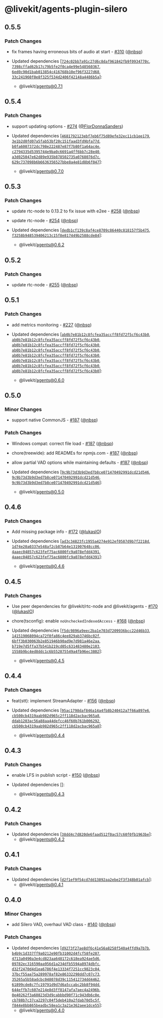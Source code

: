 # @livekit/agents-plugin-silero

## 0.5.5

### Patch Changes

- fix frames having erroneous bits of audio at start - [#310](https://github.com/livekit/agents-js/pull/310) ([@nbsp](https://github.com/nbsp))

- Updated dependencies [[`724c02bb7a91c27d6c8daf961842fb9f0934770c`](https://github.com/livekit/agents-js/commit/724c02bb7a91c27d6c8daf961842fb9f0934770c), [`7398cffad62b17c79b5fe2f0ca4e99e548560367`](https://github.com/livekit/agents-js/commit/7398cffad62b17c79b5fe2f0ca4e99e548560367), [`6ed0c90d1bab013854c416768b10ef96f3227d68`](https://github.com/livekit/agents-js/commit/6ed0c90d1bab013854c416768b10ef96f3227d68), [`33c241960f0e8f325f534d2406f42148a4486b5a`](https://github.com/livekit/agents-js/commit/33c241960f0e8f325f534d2406f42148a4486b5a)]:
  - @livekit/agents@0.7.1

## 0.5.4

### Patch Changes

- support updating options - [#274](https://github.com/livekit/agents-js/pull/274) ([@FlorDonnaSanders](https://github.com/FlorDonnaSanders))

- Updated dependencies [[`4681792123ebf7eb6f75d89efe32ec11cb1ee179`](https://github.com/livekit/agents-js/commit/4681792123ebf7eb6f75d89efe32ec11cb1ee179), [`3e1b2d0fd07a5fab53bf20c151faad3fd9bfa77d`](https://github.com/livekit/agents-js/commit/3e1b2d0fd07a5fab53bf20c151faad3fd9bfa77d), [`b0fa6007372dc798e222487e87f7b80f1a64ac4e`](https://github.com/livekit/agents-js/commit/b0fa6007372dc798e222487e87f7b80f1a64ac4e), [`c2794335d5395744e9ba0c6691a4ff6bb7c28e40`](https://github.com/livekit/agents-js/commit/c2794335d5395744e9ba0c6691a4ff6bb7c28e40), [`a3d025047e62d89e935b878502735a0768076d7c`](https://github.com/livekit/agents-js/commit/a3d025047e62d89e935b878502735a0768076d7c), [`629c737098b6b6636356527bbe8a4e81d8b6f047`](https://github.com/livekit/agents-js/commit/629c737098b6b6636356527bbe8a4e81d8b6f047)]:
  - @livekit/agents@0.7.0

## 0.5.3

### Patch Changes

- update rtc-node to 0.13.2 to fix issue with e2ee - [#258](https://github.com/livekit/agents-js/pull/258) ([@nbsp](https://github.com/nbsp))

- update rtc-node - [#254](https://github.com/livekit/agents-js/pull/254) ([@nbsp](https://github.com/nbsp))

- Updated dependencies [[`dedb1cf139c8af4ce8709c86440c818157f5b475`](https://github.com/livekit/agents-js/commit/dedb1cf139c8af4ce8709c86440c818157f5b475), [`f3258b948539406213c15f8e817449b2588cde84`](https://github.com/livekit/agents-js/commit/f3258b948539406213c15f8e817449b2588cde84)]:
  - @livekit/agents@0.6.2

## 0.5.2

### Patch Changes

- update rtc-node - [#255](https://github.com/livekit/agents-js/pull/255) ([@nbsp](https://github.com/nbsp))

## 0.5.1

### Patch Changes

- add metrics monitoring - [#227](https://github.com/livekit/agents-js/pull/227) ([@nbsp](https://github.com/nbsp))

- Updated dependencies [[`ab0b7e81b12c8fcfea35accff8fd72f5cf6c43b0`](https://github.com/livekit/agents-js/commit/ab0b7e81b12c8fcfea35accff8fd72f5cf6c43b0), [`ab0b7e81b12c8fcfea35accff8fd72f5cf6c43b0`](https://github.com/livekit/agents-js/commit/ab0b7e81b12c8fcfea35accff8fd72f5cf6c43b0), [`ab0b7e81b12c8fcfea35accff8fd72f5cf6c43b0`](https://github.com/livekit/agents-js/commit/ab0b7e81b12c8fcfea35accff8fd72f5cf6c43b0), [`ab0b7e81b12c8fcfea35accff8fd72f5cf6c43b0`](https://github.com/livekit/agents-js/commit/ab0b7e81b12c8fcfea35accff8fd72f5cf6c43b0), [`ab0b7e81b12c8fcfea35accff8fd72f5cf6c43b0`](https://github.com/livekit/agents-js/commit/ab0b7e81b12c8fcfea35accff8fd72f5cf6c43b0), [`ab0b7e81b12c8fcfea35accff8fd72f5cf6c43b0`](https://github.com/livekit/agents-js/commit/ab0b7e81b12c8fcfea35accff8fd72f5cf6c43b0), [`ab0b7e81b12c8fcfea35accff8fd72f5cf6c43b0`](https://github.com/livekit/agents-js/commit/ab0b7e81b12c8fcfea35accff8fd72f5cf6c43b0), [`ab0b7e81b12c8fcfea35accff8fd72f5cf6c43b0`](https://github.com/livekit/agents-js/commit/ab0b7e81b12c8fcfea35accff8fd72f5cf6c43b0)]:
  - @livekit/agents@0.6.0

## 0.5.0

### Minor Changes

- support native CommonJS - [#187](https://github.com/livekit/agents-js/pull/187) ([@nbsp](https://github.com/nbsp))

### Patch Changes

- Windows compat: correct file load - [#187](https://github.com/livekit/agents-js/pull/187) ([@nbsp](https://github.com/nbsp))

- chore(treewide): add READMEs for npmjs.com - [#187](https://github.com/livekit/agents-js/pull/187) ([@nbsp](https://github.com/nbsp))

- allow partial VAD options while maintaining defaults - [#187](https://github.com/livekit/agents-js/pull/187) ([@nbsp](https://github.com/nbsp))

- Updated dependencies [[`9c9b73d3b9d3ed7b8ce071470492991dcd21d546`](https://github.com/livekit/agents-js/commit/9c9b73d3b9d3ed7b8ce071470492991dcd21d546), [`9c9b73d3b9d3ed7b8ce071470492991dcd21d546`](https://github.com/livekit/agents-js/commit/9c9b73d3b9d3ed7b8ce071470492991dcd21d546), [`9c9b73d3b9d3ed7b8ce071470492991dcd21d546`](https://github.com/livekit/agents-js/commit/9c9b73d3b9d3ed7b8ce071470492991dcd21d546)]:
  - @livekit/agents@0.5.0

## 0.4.6

### Patch Changes

- Add missing package info - [#172](https://github.com/livekit/agents-js/pull/172) ([@lukasIO](https://github.com/lukasIO))

- Updated dependencies [[`ad3c34823fc1955a4274e912ef0587d9b7f2218d`](https://github.com/livekit/agents-js/commit/ad3c34823fc1955a4274e912ef0587d9b7f2218d), [`1d74e20a0337e548af2cb87b64e131907648cc06`](https://github.com/livekit/agents-js/commit/1d74e20a0337e548af2cb87b64e131907648cc06), [`4aaec04857c623fef75ac6800fc9a078efdd4391`](https://github.com/livekit/agents-js/commit/4aaec04857c623fef75ac6800fc9a078efdd4391), [`4aaec04857c623fef75ac6800fc9a078efdd4391`](https://github.com/livekit/agents-js/commit/4aaec04857c623fef75ac6800fc9a078efdd4391)]:
  - @livekit/agents@0.4.6

## 0.4.5

### Patch Changes

- Use peer dependencies for @livekit/rtc-node and @livekit/agents - [#170](https://github.com/livekit/agents-js/pull/170) ([@lukasIO](https://github.com/lukasIO))

- chore(tsconfig): enable `noUncheckedIndexedAccess` - [#168](https://github.com/livekit/agents-js/pull/168) ([@nbsp](https://github.com/nbsp))

- Updated dependencies [[`f5dc9896a9eec2ba1e703d7209936bcc22d46b33`](https://github.com/livekit/agents-js/commit/f5dc9896a9eec2ba1e703d7209936bcc22d46b33), [`141519068094ca72f0fa86c4ee829ab3746bc02f`](https://github.com/livekit/agents-js/commit/141519068094ca72f0fa86c4ee829ab3746bc02f), [`6bff3b030063b2e851946b90ad9e7d981a46e2aa`](https://github.com/livekit/agents-js/commit/6bff3b030063b2e851946b90ad9e7d981a46e2aa), [`b719e7d5ffa37b541b219cd05c631483480e2103`](https://github.com/livekit/agents-js/commit/b719e7d5ffa37b541b219cd05c631483480e2103), [`1558b9bc4ed8ddc1c6b552875549a4fb96ec3802`](https://github.com/livekit/agents-js/commit/1558b9bc4ed8ddc1c6b552875549a4fb96ec3802)]:
  - @livekit/agents@0.4.5

## 0.4.4

### Patch Changes

- feat(stt): implement StreamAdapter - [#156](https://github.com/livekit/agents-js/pull/156) ([@nbsp](https://github.com/nbsp))

- Updated dependencies [[`95ac1798daf846a14a4fb8b240412a7f66a897e6`](https://github.com/livekit/agents-js/commit/95ac1798daf846a14a4fb8b240412a7f66a897e6), [`cb500cb4319aab982d965c2ff118d2acbac965a8`](https://github.com/livekit/agents-js/commit/cb500cb4319aab982d965c2ff118d2acbac965a8), [`ddab1203ac56a88aa44defcc46f60b761b006292`](https://github.com/livekit/agents-js/commit/ddab1203ac56a88aa44defcc46f60b761b006292), [`cb500cb4319aab982d965c2ff118d2acbac965a8`](https://github.com/livekit/agents-js/commit/cb500cb4319aab982d965c2ff118d2acbac965a8)]:
  - @livekit/agents@0.4.4

## 0.4.3

### Patch Changes

- enable LFS in publish script - [#150](https://github.com/livekit/agents-js/pull/150) ([@nbsp](https://github.com/nbsp))

- Updated dependencies []:
  - @livekit/agents@0.4.3

## 0.4.2

### Patch Changes

- Updated dependencies [[`38dd4c7d820de6faad512f0ac57c60f0fb1963be`](https://github.com/livekit/agents-js/commit/38dd4c7d820de6faad512f0ac57c60f0fb1963be)]:
  - @livekit/agents@0.4.2

## 0.4.1

### Patch Changes

- Updated dependencies [[`d2f1ef9f54cd7dd13892aa2ebe2f3f348b01afcb`](https://github.com/livekit/agents-js/commit/d2f1ef9f54cd7dd13892aa2ebe2f3f348b01afcb)]:
  - @livekit/agents@0.4.1

## 0.4.0

### Minor Changes

- add Silero VAD, overhaul VAD class - [#140](https://github.com/livekit/agents-js/pull/140) ([@nbsp](https://github.com/nbsp))

### Patch Changes

- Updated dependencies [[`d9273f27ae8df6c41e56a8258f540a4ffd9a7b7b`](https://github.com/livekit/agents-js/commit/d9273f27ae8df6c41e56a8258f540a4ffd9a7b7b), [`b4b9c1d337ff9a0212e90fb31002d4fcf58fe287`](https://github.com/livekit/agents-js/commit/b4b9c1d337ff9a0212e90fb31002d4fcf58fe287), [`4713a0490a3e4cd823aa648172c618ea924ae5d6`](https://github.com/livekit/agents-js/commit/4713a0490a3e4cd823aa648172c618ea924ae5d6), [`09782ec316590aa956d1a234dfb5594a8974dbfc`](https://github.com/livekit/agents-js/commit/09782ec316590aa956d1a234dfb5594a8974dbfc), [`d32f2470d4d1ea6786f4e13334f7251cc9823c04`](https://github.com/livekit/agents-js/commit/d32f2470d4d1ea6786f4e13334f7251cc9823c04), [`37bcf55aa75a289978af82e86332298dd7c07c73`](https://github.com/livekit/agents-js/commit/37bcf55aa75a289978af82e86332298dd7c07c73), [`35265a5b58adcbc048078d39c115412734dd4462`](https://github.com/livekit/agents-js/commit/35265a5b58adcbc048078d39c115412734dd4462), [`61899cde8c7fc19791d9d7d6a5ccabc2bb8f94dd`](https://github.com/livekit/agents-js/commit/61899cde8c7fc19791d9d7d6a5ccabc2bb8f94dd), [`644effb7c607e214e8d3ff8147afa7aec4a2496b`](https://github.com/livekit/agents-js/commit/644effb7c607e214e8d3ff8147afa7aec4a2496b), [`0e40262f3a60823d3d9cabbbd90f71c943db6c0e`](https://github.com/livekit/agents-js/commit/0e40262f3a60823d3d9cabbbd90f71c943db6c0e), [`cb788b7c37ca2297c04f5deb410a2fdab70d5c5f`](https://github.com/livekit/agents-js/commit/cb788b7c37ca2297c04f5deb410a2fdab70d5c5f), [`f844e8bb865beadbc58ea1c3a21e362aee1dce55`](https://github.com/livekit/agents-js/commit/f844e8bb865beadbc58ea1c3a21e362aee1dce55)]:
  - @livekit/agents@0.4.0
